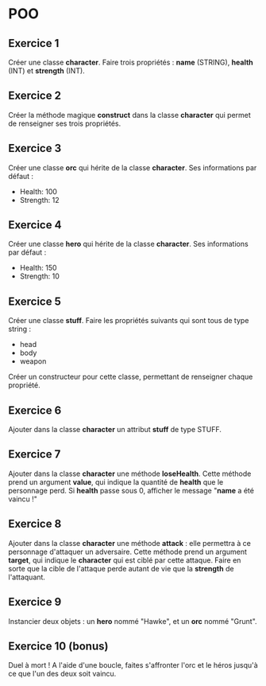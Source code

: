 # POO

## Exercice 1
Créer une classe **character**. Faire trois propriétés : **name** (STRING), **health** (INT) et **strength** (INT).

## Exercice 2
Créer la méthode magique **construct** dans la classe **character** qui permet de renseigner ses trois propriétés.

## Exercice 3
Créer une classe **orc** qui hérite de la classe **character**. Ses informations par défaut :
- Health: 100
- Strength: 12

## Exercice 4
Créer une classe **hero** qui hérite de la classe **character**. Ses informations par défaut :
- Health: 150
- Strength: 10

## Exercice 5
Créer une classe **stuff**. Faire les propriétés suivants qui sont tous de type string : 
- head
- body
- weapon

Créer un constructeur pour cette classe, permettant de renseigner chaque propriété.

## Exercice 6
Ajouter dans la classe **character** un attribut **stuff** de type STUFF.

## Exercice 7
Ajouter dans la classe **character** une méthode **loseHealth**.
Cette méthode prend un argument **value**, qui indique la quantité de **health** que le personnage perd.
Si **health** passe sous 0, afficher le message "**name** a été vaincu !"

## Exercice 8
Ajouter dans la classe **character** une méthode **attack** : elle permettra à ce personnage d'attaquer un adversaire.
Cette méthode prend un argument **target**, qui indique le **character** qui est ciblé par cette attaque.
Faire en sorte que la cible de l'attaque perde autant de vie que la **strength** de l'attaquant.

## Exercice 9
Instancier deux objets : un **hero** nommé "Hawke", et un **orc** nommé "Grunt".

## Exercice 10 (bonus)
Duel à mort ! A l'aide d'une boucle, faites s'affronter l'orc et le héros jusqu'à ce que l'un des deux soit vaincu.